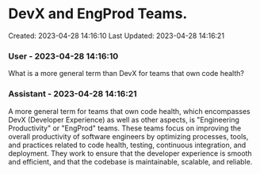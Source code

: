 # DevX and EngProd Teams.

Created: 2023-04-28 14:16:10
Last Updated: 2023-04-28 14:16:21

### User - 2023-04-28 14:16:10

What is a more general term than DevX for teams that own code health?

### Assistant - 2023-04-28 14:16:21

A more general term for teams that own code health, which encompasses DevX (Developer Experience) as well as other aspects, is "Engineering Productivity" or "EngProd" teams. These teams focus on improving the overall productivity of software engineers by optimizing processes, tools, and practices related to code health, testing, continuous integration, and deployment. They work to ensure that the developer experience is smooth and efficient, and that the codebase is maintainable, scalable, and reliable.

